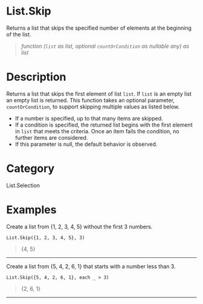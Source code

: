 ﻿# List.Skip
Returns a list that skips the specified number of elements at the beginning of the list.
> _function (<code>list</code> as list, optional <code>countOrCondition</code> as nullable any) as list_
# Description 
Returns a list that skips the first element of list <code>list</code>. If <code>list</code> is an empty list an empty list is returned.
This function takes an optional parameter, <code>countOrCondition</code>, to support skipping multiple values as listed below. 
 <ul>
 <li>If a number is specified, up to that many items are skipped. </li>
 <li>If a condition is specified, the returned list begins with the first element in <code>list</code> that meets the criteria. Once an item fails the condition, no further items are considered. </li>
 <li>If this parameter is null, the default behavior is observed. </li>
 </ul>

# Category 
List.Selection
# Examples 
Create a list from {1, 2, 3, 4, 5} without the first 3 numbers.
```
List.Skip({1, 2, 3, 4, 5}, 3)
```
> {4, 5}
***
Create a list from {5, 4, 2, 6, 1} that starts with a number less than 3.
```
List.Skip({5, 4, 2, 6, 1}, each _ > 3) 
```
> {2, 6, 1}
***
